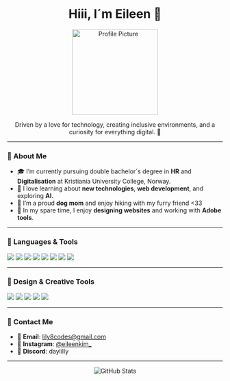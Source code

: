 <h1 align="center">Hiii, I´m Eileen 🎀</h1>

<div align="center">
  <img src="https://github.com/user-attachments/assets/e5e2148a-f73e-4854-b6b8-2f4a634092d7" height="200px" alt="Profile Picture">
</div>
<p align="center">Driven by a love for technology, creating inclusive environments, and a curiosity for everything digital. 🩷</p>

---

### 🩷 About Me
- 🎓 I’m currently pursuing double bachelor´s degree in **HR** and **Digitalisation** at Kristiania University College, Norway.
- 🌱 I love learning about **new technologies**, **web development**, and exploring **AI**.
- 🐶 I’m a proud **dog mom** and enjoy hiking with my furry friend <33
- 🎨 In my spare time, I enjoy **designing websites** and working with **Adobe tools**.

---

### 🩷 Languages & Tools
<p align="left"> 
  <img src="https://img.shields.io/badge/HTML5-E34F26?style=for-the-badge&logo=html5&logoColor=white"> 
  <img src="https://img.shields.io/badge/CSS3-1572B6?style=for-the-badge&logo=css3&logoColor=white"> 
  <img src="https://img.shields.io/badge/JavaScript-F7DF1E?style=for-the-badge&logo=javascript&logoColor=black"> 
  <img src="https://img.shields.io/badge/React-61DAFB?style=for-the-badge&logo=react&logoColor=black"> 
  <img src="https://img.shields.io/badge/Flutter-02569B?style=for-the-badge&logo=flutter&logoColor=white"> 
  <img src="https://img.shields.io/badge/Dart-0175C2?style=for-the-badge&logo=dart&logoColor=white"> 
  <img src="https://img.shields.io/badge/VS%20Code-0078D4?style=for-the-badge&logo=visual-studio-code&logoColor=white">
  <img src="https://img.shields.io/badge/MySQL-005C84?style=for-the-badge&logo=mysql&logoColor=white"> 

</p>


---

### 🩷 Design & Creative Tools
<p align="left">
  <img src="https://img.shields.io/badge/Figma-F24E1E?style=for-the-badge&logo=figma&logoColor=white">
  <img src="https://img.shields.io/badge/Adobe%20Photoshop-31A8FF?style=for-the-badge&logo=Adobe%20Photoshop&logoColor=black">
  <img src="https://img.shields.io/badge/Adobe%20Illustrator-FF9A00?style=for-the-badge&logo=Adobe%20Illustrator&logoColor=white">
  <img src="https://img.shields.io/badge/Canva-00C4CC?style=for-the-badge&logo=canva&logoColor=white">
  <img src="https://img.shields.io/badge/Procreate-181717?style=for-the-badge&logo=procreate&logoColor=white">
</p>

---

### 🩷 Contact Me
- 📧 **Email**: [lily8codes@gmail.com](mailto:lily8codes@gmail.com)
- 📸 **Instagram**: [@eileenkim_](https://www.instagram.com/eileenkim_)
- 🐾 **Discord**: daylilly

---

<p align="center">
  <img src="https://github-readme-stats.vercel.app/api?username=eileenkim-0&show_icons=true&theme=radical" alt="GitHub Stats">
</p>
